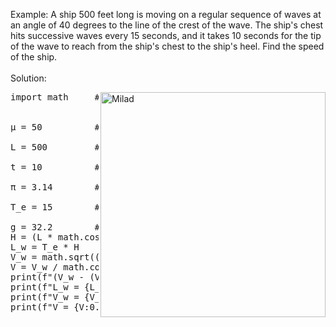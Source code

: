 Example: A ship 500 feet long is moving on a regular sequence of waves at an angle of 
         40 degrees to the line of the crest of the wave. The ship's chest hits 
         successive waves every 15 seconds, and it takes 10 seconds for the tip of the 
         wave to reach from the ship's chest to the ship's heel. Find the speed of the ship. <br />
<br />
Solution: 

<image align="right" alt="Milad" width = "360" src="http://up44.ir/previews/54d2659c867de6cd83f16ff70593ea7e.jpg">
         
<pre>import math     # library of python for calculate 
                  the calculation of below <br />
µ = 50          # degree <br />
L = 500         # ship lenght <br />
t = 10          # time of passing wave from bow to stern <br />
π = 3.14        # pi number <br />
T_e = 15        # collision course <br />
g = 32.2        # gavity
H = (L * math.cos(µ)) / t    # H = (V_w - (V * math.cos(µ))) = (L * math.cos(µ))
L_w = T_e * H                # wave length
V_w = math.sqrt((g * L_w) / (2 * π))      # wave velocity
V = V_w / math.cos(µ)                     # ship velocity
print(f"(V_w - (V * math.cos(µ))) = {H:0.4f}")
print(f"L_w = {L_w:0.4f}")
print(f"V_w = {V_w:.4f}")
print(f"V = {V:0.4f}")

